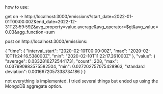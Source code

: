 how to use:

get on -> http://localhost:3000/emissions?start_date=2022-01-01T00:00:00Z&end_date=2022-12-31T23:59:59Z&avg_property=value.average&avg_operator=$gt&avg_value=0.03&agg_function=sum



post on http://localhost:3000/emissions:

{
"time": {
"interval_start": "2020-02-10T00:00:00Z",
"max": "2020-02-10T11:24:16.538000Z",
"min": "2020-02-10T11:22:17.261000Z"
},
"value": {
"average": 0.03328162725441731,
"count": 208,
"max": 0.037990983575582504,
"min": 0.027202757075428963,
"standard deviation": 0.0016672057338734186
}
}

not everything is implemented. I tried several things but ended up using the MongoDB aggregate option.


